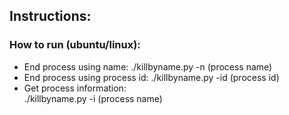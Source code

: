 ## Instructions:
### How to run (ubuntu/linux):
- End process using name:
./killbyname.py -n (process name)
- End process using process id:
./killbyname.py -id (process id)
- Get process information:    
./killbyname.py -i (process name)
 
